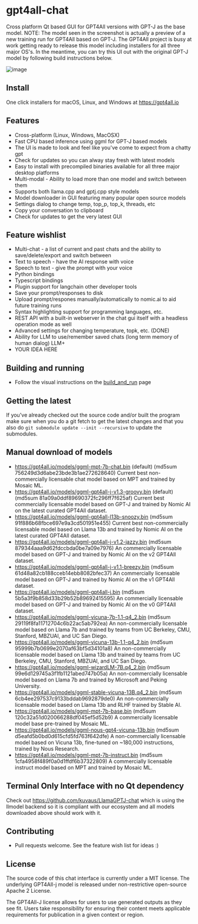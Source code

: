# gpt4all-chat

Cross platform Qt based GUI for GPT4All versions with GPT-J as the base
model. NOTE: The model seen in the screenshot is actually a preview of a
new training run for GPT4All based on GPT-J. The GPT4All project is busy
at work getting ready to release this model including installers for all
three major OS's. In the meantime, you can try this UI out with the original
GPT-J model by following build instructions below.

![image](https://user-images.githubusercontent.com/50458173/231464085-da9edff6-a593-410e-8f38-7513f75c8aab.png)

## Install

One click installers for macOS, Linux, and Windows at https://gpt4all.io

## Features

* Cross-platform (Linux, Windows, MacOSX)
* Fast CPU based inference using ggml for GPT-J based models
* The UI is made to look and feel like you've come to expect from a chatty gpt
* Check for updates so you can alway stay fresh with latest models
* Easy to install with precompiled binaries available for all three major desktop platforms
* Multi-modal - Ability to load more than one model and switch between them
* Supports both llama.cpp and gptj.cpp style models
* Model downloader in GUI featuring many popular open source models
* Settings dialog to change temp, top_p, top_k, threads, etc
* Copy your conversation to clipboard
* Check for updates to get the very latest GUI

## Feature wishlist

* Multi-chat - a list of current and past chats and the ability to save/delete/export and switch between
* Text to speech - have the AI response with voice
* Speech to text - give the prompt with your voice
* Python bindings
* Typescript bindings
* Plugin support for langchain other developer tools
* Save your prompt/responses to disk
* Upload prompt/respones manually/automatically to nomic.ai to aid future training runs
* Syntax highlighting support for programming languages, etc.
* REST API with a built-in webserver in the chat gui itself with a headless operation mode as well
* Advanced settings for changing temperature, topk, etc. (DONE)
* Ability for LLM to use/remember saved chats (long term memory of human dialog) LLM+
*  YOUR IDEA HERE

## Building and running

* Follow the visual instructions on the [build_and_run](build_and_run.md) page

## Getting the latest

If you've already checked out the source code and/or built the program make sure when you do a git fetch to get the latest changes and that you also do ```git submodule update --init --recursive``` to update the submodules.

## Manual download of models
* https://gpt4all.io/models/ggml-mpt-7b-chat.bin (default) (md5sum 756249d3d6abe23bde3b1ae272628640) Current best non-commercially licensable chat model based on MPT and trained by Mosaic ML.
* https://gpt4all.io/models/ggml-gpt4all-j-v1.3-groovy.bin (default) (md5sum 81a09a0ddf89690372fc296ff7f625af) Current best commercially licensable model based on GPT-J and trained by Nomic AI on the latest curated GPT4All dataset.
* https://gpt4all.io/models/ggml-gpt4all-l13b-snoozy.bin (md5sum 91f886b68fbce697e9a3cd501951e455) Current best non-commercially licensable model based on Llama 13b and trained by Nomic AI on the latest curated GPT4All dataset.
* https://gpt4all.io/models/ggml-gpt4all-j-v1.2-jazzy.bin (md5sum 879344aaa9d62fdccbda0be7a09e7976) An commercially licensable model based on GPT-J and trained by Nomic AI on the v2 GPT4All dataset.
* https://gpt4all.io/models/ggml-gpt4all-j-v1.1-breezy.bin (md5sum 61d48a82cb188cceb14ebb8082bfec37) An commercially licensable model based on GPT-J and trained by Nomic AI on the v1 GPT4All dataset.
* https://gpt4all.io/models/ggml-gpt4all-j.bin (md5sum 5b5a3f9b858d33b29b52b89692415595) An commercially licensable model based on GPT-J and trained by Nomic AI on the v0 GPT4All dataset.
* https://gpt4all.io/models/ggml-vicuna-7b-1.1-q4_2.bin (md5sum 29119f8fa11712704c6b22ac5ab792ea) An non-commercially licensable model based on Llama 7b and trained by teams from UC Berkeley, CMU, Stanford, MBZUAI, and UC San Diego.
* https://gpt4all.io/models/ggml-vicuna-13b-1.1-q4_2.bin (md5sum 95999b7b0699e2070af63bf5d34101a8) An non-commercially licensable model based on Llama 13b and trained by teams from UC Berkeley, CMU, Stanford, MBZUAI, and UC San Diego.
* https://gpt4all.io/models/ggml-wizardLM-7B.q4_2.bin (md5sum 99e6d129745a3f1fb1121abed747b05a) An non-commercially licensable model based on Llama 7b and trained by Microsoft and Peking University.
* https://gpt4all.io/models/ggml-stable-vicuna-13B.q4_2.bin (md5sum 6cb4ee297537c9133bddab9692879de0) An non-commercially licensable model based on Llama 13b and RLHF trained by Stable AI.
* https://gpt4all.io/models/ggml-mpt-7b-base.bin (md5sum 120c32a51d020066288df045ef5d52b9) A commercially licensable model base pre-trained by Mosaic ML.
* https://gpt4all.io/models/ggml-nous-gpt4-vicuna-13b.bin (md5sum d5eafd5b0bd0d615cfd5fd763f642dfe) A non-commercially licensable model based on Vicuna 13b, fine-tuned on ~180,000 instructions, trained by Nous Research.
* https://gpt4all.io/models/ggml-mpt-7b-instruct.bin (md5sum 1cfa4958f489f0a0d1ffdf6b37322809) A commercially licensable instruct model based on MPT and trained by Mosaic ML.

## Terminal Only Interface with no Qt dependency

Check out https://github.com/kuvaus/LlamaGPTJ-chat which is using the llmodel backend so it is compliant with our ecosystem and all models downloaded above should work with it.

## Contributing

* Pull requests welcome. See the feature wish list for ideas :)


## License
The source code of this chat interface is currently under a MIT license. The underlying GPT4All-j model is released under non-restrictive open-source Apache 2 License.

The GPT4All-J license allows for users to use generated outputs as they see fit. Users take responsibility for ensuring their content meets applicable requirements for publication in a given context or region.
